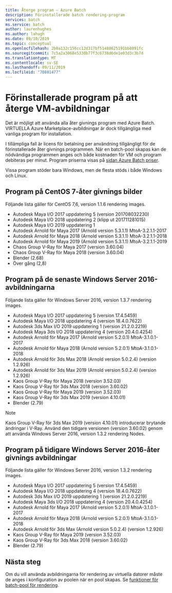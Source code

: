 ```yaml
---
title: Återge program – Azure Batch
description: Förinstallerade batch rendering-program
services: batch
ms.service: batch
author: laurenhughes
ms.author: lahugh
ms.date: 09/10/2019
ms.topic: conceptual
ms.openlocfilehash: 2b0a132c156cc12d317bf51488625191bb8091fc
ms.sourcegitcommit: 7c5a2a3068e5330b77f3c6738d6de1e03d3c3b7d
ms.translationtype: MT
ms.contentlocale: sv-SE
ms.lasthandoff: 09/11/2019
ms.locfileid: "70881477"
---
```

# <a name="pre-installed-applications-on-rendering-vm-images"></a>Förinstallerade program på att återge VM-avbildningar

Det är möjligt att använda alla åter givnings program med Azure Batch. VIRTUELLA Azure Marketplace-avbildningar är dock tillgängliga med vanliga program för installation.

I tillämpliga fall är licens för betalning per användning tillgängligt för de förinstallerade åter givnings programmen. När en batch-pool skapas kan de nödvändiga programmen anges och både kostnaden för VM och program debiteras per minut. Program priserna visas på [sidan Azure Batch priser](https://azure.microsoft.com/pricing/details/batch/#graphic-rendering).

Vissa program stöder bara Windows, men de flesta stöds i både Windows och Linux.

## <a name="applications-on-centos-7-rendering-images"></a>Program på CentOS 7-åter givnings bilder

Följande lista gäller för CentOS 7,6, version 1.1.6 rendering images.

* Autodesk Maya I/O 2017 uppdatering 5 (version 201708032230)
* Autodesk Maya I/O 2018 uppdatering 2 (klipp ut 201711281015)
* Autodesk Maya I/O 2019 uppdatering 1
* Autodesk Arnold för Maya 2017 (Arnold version 5.3.1.1) MtoA-3.2.1.1-2017
* Autodesk Arnold för Maya 2018 (Arnold version 5.3.1.1) MtoA-3.2.1.1-2018
* Autodesk Arnold för Maya 2019 (Arnold version 5.3.1.1) MtoA-3.2.1.1-2019
* Chaos Group V-Ray för Maya 2017 (version 3.60.04)
* Chaos Group V-Ray för Maya 2018 (version 3.60.04)
* Blender (2.68)
* Över gång (2,8)

## <a name="applications-on-latest-windows-server-2016-rendering-images"></a>Program på de senaste Windows Server 2016-avbildningarna

Följande lista gäller för Windows Server 2016, version 1.3.7 rendering images.

* Autodesk Maya I/O 2017 uppdatering 5 (version 17.4.5459)
* Autodesk Maya I/O 2018 uppdatering 4 (version 18.4.0.7622)
* Autodesk 3ds Max I/O 2019 uppdatering 1 (version 21.2.0.2219)
* Autodesk Maya 3ds I/O 2018 uppdatering 4 (version 20.4.0.4254)
* Autodesk Arnold för Maya 2017 (Arnold version 5.2.0.1) MtoA-3.1.0.1-2017
* Autodesk Arnold för Maya 2018 (Arnold version 5.2.0.1) MtoA-3.1.0.1-2018
* Autodesk Arnold för 3ds Max 2018 (Arnold version 5.0.2.4) (version 1.2.926)
* Autodesk Arnold för 3ds Max 2019 (Arnold version 5.0.2.4) (version 1.2.926)
* Kaos Group V-Ray för Maya 2018 (version 3.52.03)
* Kaos Group V-Ray för 3ds Max 2018 (version 3.60.02)
* Kaos Group V-Ray för Maya 2019 (version 3.52.03)
* Kaos Group V-Ray för 3ds Max 2019 (version 4.10.01)
* Blender (2.79)


> [!NOTE]
> Kaos Group V-Ray för 3ds Max 2019 (version 4.10.01) introducerar brytande ändringar i V-Ray. Använd den tidigare versionen (version 3.60.02) genom att använda Windows Server 2016, version 1.3.2 rendering Nodes.

## <a name="applications-on-previous-windows-server-2016-rendering-images"></a>Program på tidigare Windows Server 2016-åter givnings avbildningar

Följande lista gäller för Windows Server 2016, version 1.3.2 rendering images.

* Autodesk Maya I/O 2017 uppdatering 5 (version 17.4.5459)
* Autodesk Maya I/O 2018 uppdatering 4 (version 18.4.0.7622)  
* Autodesk 3ds Max I/O 2019 uppdatering 1 (version 21.2.0.2219)
* Autodesk Maya 3ds I/O 2018 uppdatering 4 (version 20.4.0.4254)
* Autodesk Arnold för Maya 2017 (Arnold version 5.2.0.1) MtoA-3.1.0.1-2017
* Autodesk Arnold för Maya 2018 (Arnold version 5.2.0.1) MtoA-3.1.0.1-2018
* Autodesk Arnold för 3ds Max (Arnold version 5.0.2.4) (version 1.2.926)
* Kaos Group V-Ray för Maya 2019 (version 3.52.03)
* Kaos Group V-Ray för 3ds Max 2018 (version 3.60.02)
* Blender (2.79)

## <a name="next-steps"></a>Nästa steg

Om du vill använda avbildningarna för rendering av virtuella datorer måste de anges i konfiguration av poolen när en pool skapas. Se [funktioner för batch-pool för rendering](https://docs.microsoft.com/azure/batch/batch-rendering-functionality#batch-pools).
